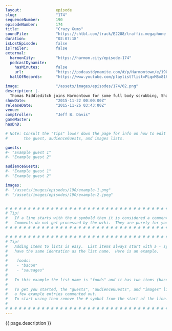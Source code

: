 ```yaml
---
layout:               episode
slug:                 "174"
sequenceNumber:       190
episodeNumber:        174
title:                "Crazy Gums"
soundFile:            "https://chtbl.com/track/E2288/traffic.megaphone.fm/STA5840030065.mp3?updated=1560987817"
duration:             "02:07:18"
isLostEpisode:        false
isTrailer:            false
external:
  harmonCity:         "https://harmon.city/episode-174"
  podcastDynamite:
    hasMinutes:       false
    url:              "https://podcastdynamite.com/#/p/Harmontown/e/190/174"
  hallOfRecords:      "https://www.youtube.com/playlist?list=PLqxM5x81hNOY-43uRb1g5C3W0WH612n6U"

image:                "/assets/images/episodes/174/02.png"
description: |-
  Thomas Middleditch joins Harmontown for some full body scrubbing, Shadow Run and possibly some deeply offensiveness.
showDate:             "2015-11-22 00:00:00Z"
releaseDate:          "2015-11-26 03:43:00Z"
venue:                
comptroller:          "Jeff B. Davis"
gameMaster:           
hasDnD:               

# Note: Consult the "Tips" lower down the page for info on how to edit
#       the guest, audienceGuests, and images lists.

guests:
#- "Example guest 1"
#- "Example guest 2"

audienceGuests:
#- "Example guest 1"
#- "Example guest 2"

images:
#- "/assets/images/episodes/190/example-1.png"
#- "/assets/images/episodes/190/example-2.jpeg"


# # # # # # # # # # # # # # # # # # # # # # # # # # # # # # # # # # # # # # # # # # # # #
# Tip!
#   If a line starts with the # symbold then it is considered a comment.
#   Comments do not get processed by the wiki.  They are purely for your information.
# # # # # # # # # # # # # # # # # # # # # # # # # # # # # # # # # # # # # # # # # # # # #

# # # # # # # # # # # # # # # # # # # # # # # # # # # # # # # # # # # # # # # # # # # # #
# Tip!
#   Adding items to lists is easy.  List items always start with a - symbol and have
#   have the same identation as the list name.  Here is an example.
#
#    foods:
#    - "bacon"
#    - "sausages"
#
#   In this example the list name is "foods" and it has two items (bacon, and sausages).
#
#   To get you started, the "guests", "audienceGuests", and "images" lists below have
#   a few example entries commented out.
#   To start using them remove the # symbol from the start of the line.
#
# # # # # # # # # # # # # # # # # # # # # # # # # # # # # # # # # # # # # # # # # # # # #
---
```


<!-- The episode description will be rendered here -->
{{ page.description }}

<!-- Add your content BELOW here -->
<!-- vvvvvvvvvvvvvvvvvvvvvvvvvvv -->




<!-- ^^^^^^^^^^^^^^^^^^^^^^^^^^^ -->
<!-- Add your content ABOVE here -->

<!-- The episode gallery will be rendered here -->
